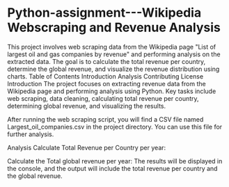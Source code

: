 # Python-assignment---Wikipedia Webscraping and Revenue Analysis
This project involves web scraping data from the Wikipedia page "List of largest oil and gas companies by revenue" and performing analysis on the extracted data. The goal is to calculate the total revenue per country, determine the global revenue, and visualize the revenue distribution using charts.
Table of Contents
Introduction
Analysis
Contributing
License
Introduction
The project focuses on extracting revenue data from the Wikipedia page and performing analysis using Python. Key tasks include web scraping, data cleaning, calculating total revenue per country, determining global revenue, and visualizing the results.

After running the web scraping script, you will find a CSV file named Largest_oil_companies.csv in the project directory. You can use this file for further analysis.

Analysis
Calculate Total Revenue per Country per year:

Calculate the Total global revenue per year:
The results will be displayed in the console, and the output will include the total revenue per country and the global revenue.

